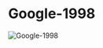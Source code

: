 # Google-1998
![Google-1998](https://user-images.githubusercontent.com/81578763/134232373-dde40837-9c48-47a6-8bda-93bc89b84c00.png)

